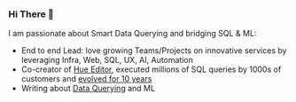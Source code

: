 ### Hi There 👋

I am passionate about Smart Data Querying and bridging SQL & ML:

- End to end Lead: love growing Teams/Projects on innovative services by leveraging Infra, Web, SQL, UX, AI, Automation
- Co-creator of [Hue Editor](https://gethue.com/), executed millions of SQL queries by 1000s of customers and [evolved for 10 years](https://medium.com/data-querying/10-years-of-data-querying-experience-evolution-with-hue-b005382f5685) 
- Writing about [Data Querying](https://medium.com/data-querying) and ML

